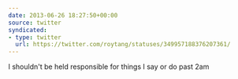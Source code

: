 ```yaml
---
date: 2013-06-26 18:27:50+00:00
source: twitter
syndicated:
- type: twitter
  url: https://twitter.com/roytang/statuses/349957188376207361/
---
```


I shouldn't be held responsible for things I say or do past 2am
